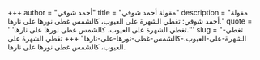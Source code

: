 +++
author = "أحمد شوقي"
title = "مقولة أحمد شوقي"
description = "مقولة أحمد شوقي: تغطي الشهرة على العيوب، كالشمس غطى نورها على نارها."
quote = '''تغطي الشهرة على العيوب، كالشمس غطى نورها على نارها.'''
slug = "تغطي-الشهرة-على-العيوب،-كالشمس-غطى-نورها-على-نارها"
+++
تغطي الشهرة على العيوب، كالشمس غطى نورها على نارها.
